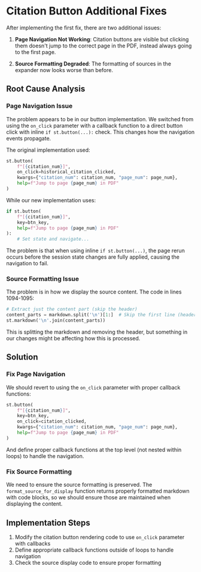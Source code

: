 # Citation Button Additional Fixes

After implementing the first fix, there are two additional issues:

1. **Page Navigation Not Working**: Citation buttons are visible but clicking them doesn't jump to the correct page in the PDF, instead always going to the first page.

2. **Source Formatting Degraded**: The formatting of sources in the expander now looks worse than before.

## Root Cause Analysis

### Page Navigation Issue

The problem appears to be in our button implementation. We switched from using the `on_click` parameter with a callback function to a direct button click with inline `if st.button(...):` check. This changes how the navigation events propagate.

The original implementation used:
```python
st.button(
    f"[{citation_num}]",
    on_click=historical_citation_clicked,
    kwargs={"citation_num": citation_num, "page_num": page_num},
    help=f"Jump to page {page_num} in PDF"
)
```

While our new implementation uses:
```python
if st.button(
    f"[{citation_num}]",
    key=btn_key,
    help=f"Jump to page {page_num} in PDF"
):
    # Set state and navigate...
```

The problem is that when using inline `if st.button(...)`, the page rerun occurs before the session state changes are fully applied, causing the navigation to fail.

### Source Formatting Issue

The problem is in how we display the source content. The code in lines 1094-1095:

```python
# Extract just the content part (skip the header)
content_parts = markdown.split('\n')[1:]  # Skip the first line (header)
st.markdown('\n'.join(content_parts))
```

This is splitting the markdown and removing the header, but something in our changes might be affecting how this is processed.

## Solution

### Fix Page Navigation

We should revert to using the `on_click` parameter with proper callback functions:

```python
st.button(
    f"[{citation_num}]",
    key=btn_key,
    on_click=citation_clicked,
    kwargs={"citation_num": citation_num, "page_num": page_num},
    help=f"Jump to page {page_num} in PDF"
)
```

And define proper callback functions at the top level (not nested within loops) to handle the navigation.

### Fix Source Formatting

We need to ensure the source formatting is preserved. The `format_source_for_display` function returns properly formatted markdown with code blocks, so we should ensure those are maintained when displaying the content.

## Implementation Steps

1. Modify the citation button rendering code to use `on_click` parameter with callbacks
2. Define appropriate callback functions outside of loops to handle navigation
3. Check the source display code to ensure proper formatting